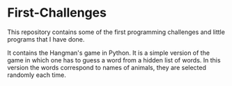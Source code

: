 # First-Challenges
This repository contains some of the first programming challenges and little programs that I have done. 

It contains the Hangman's game in Python. It is a simple version of the game in which one has to guess a word from a hidden list of words. In this version the words correspond to names of animals, they are selected randomly each time.
